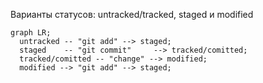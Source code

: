 Варианты статусов:  untracked/tracked, staged и modified

```mermaid
graph LR;
  untracked -- "git add" --> staged;
  staged    -- "git commit"     --> tracked/comitted;
  tracked/comitted -- "change" --> modified;
  modified --> "git add" --> staged;

``` 
